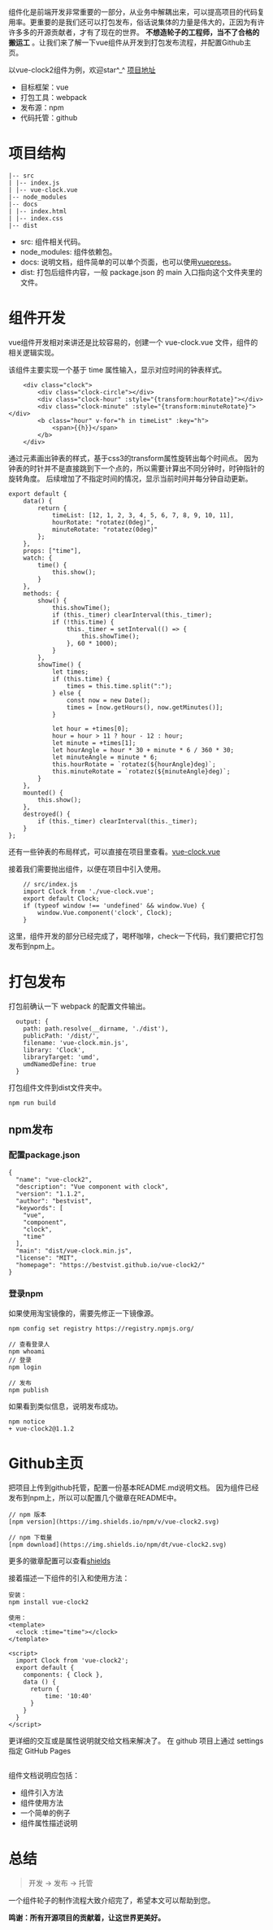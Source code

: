 组件化是前端开发非常重要的一部分，从业务中解耦出来，可以提高项目的代码复用率。更重要的是我们还可以打包发布，俗话说集体的力量是伟大的，正因为有许许多多的开源贡献者，才有了现在的世界。
**不想造轮子的工程师，当不了合格的搬运工** 。让我们来了解一下vue组件从开发到打包发布流程，并配置Github主页。

以vue-clock2组件为例，欢迎star^_^ [项目地址](https://github.com/bestvist/vue-clock2)

* 目标框架：vue
* 打包工具：webpack
* 发布源：npm
* 代码托管：github

# 项目结构

```
|-- src
| |-- index.js
| |-- vue-clock.vue
|-- node_modules
|-- docs
| |-- index.html
| |-- index.css
|-- dist
```

* src: 组件相关代码。
* node_modules: 组件依赖包。
* docs: 说明文档，组件简单的可以单个页面，也可以使用[vuepress](https://www.vuepress.cn/)。
* dist: 打包后组件内容，一般 package.json 的 main 入口指向这个文件夹里的文件。

# 组件开发

vue组件开发相对来讲还是比较容易的，创建一个 vue-clock.vue 文件，组件的相关逻辑实现。

该组件主要实现一个基于 time 属性输入，显示对应时间的钟表样式。

```
    <div class="clock">
        <div class="clock-circle"></div>
        <div class="clock-hour" :style="{transform:hourRotate}"></div>
        <div class="clock-minute" :style="{transform:minuteRotate}"></div>
        <b class="hour" v-for="h in timeList" :key="h">
            <span>{{h}}</span>
        </b>
    </div>
```

通过元素画出钟表的样式，基于css3的transform属性旋转出每个时间点。
因为钟表的时针并不是直接跳到下一个点的，所以需要计算出不同分钟时，时钟指针的旋转角度。
后续增加了不指定时间的情况，显示当前时间并每分钟自动更新。

```
export default {
    data() {
        return {
            timeList: [12, 1, 2, 3, 4, 5, 6, 7, 8, 9, 10, 11],
            hourRotate: "rotatez(0deg)",
            minuteRotate: "rotatez(0deg)"
        };
    },
    props: ["time"],
    watch: {
        time() {
            this.show();
        }
    },
    methods: {
        show() {
            this.showTime();
            if (this._timer) clearInterval(this._timer);
            if (!this.time) {
                this._timer = setInterval(() => {
                    this.showTime();
                }, 60 * 1000);
            }
        },
        showTime() {
            let times;
            if (this.time) {
                times = this.time.split(":");
            } else {
                const now = new Date();
                times = [now.getHours(), now.getMinutes()];
            }

            let hour = +times[0];
            hour = hour > 11 ? hour - 12 : hour;
            let minute = +times[1];
            let hourAngle = hour * 30 + minute * 6 / 360 * 30;
            let minuteAngle = minute * 6;
            this.hourRotate = `rotatez(${hourAngle}deg)`;
            this.minuteRotate = `rotatez(${minuteAngle}deg)`;
        }
    },
    mounted() {
        this.show();
    },
    destroyed() {
        if (this._timer) clearInterval(this._timer);
    }
};
```

还有一些钟表的布局样式，可以直接在项目里查看。[vue-clock.vue](https://github.com/bestvist/vue-clock2/blob/master/src/vue-clock.vue)

接着我们需要抛出组件，以便在项目中引入使用。

```
    // src/index.js
    import Clock from './vue-clock.vue';
    export default Clock;
    if (typeof window !== 'undefined' && window.Vue) {
        window.Vue.component('clock', Clock);
    }

```

这里，组件开发的部分已经完成了，喝杯咖啡，check一下代码，我们要把它打包发布到npm上。

# 打包发布

打包前确认一下 webpack 的配置文件输出。

```
  output: {
    path: path.resolve(__dirname, './dist'),
    publicPath: '/dist/',
    filename: 'vue-clock.min.js',
    library: 'Clock',
    libraryTarget: 'umd',
    umdNamedDefine: true
  }
```

打包组件文件到dist文件夹中。

```
npm run build
```

## npm发布

### 配置package.json

```
{
  "name": "vue-clock2",
  "description": "Vue component with clock",
  "version": "1.1.2",
  "author": "bestvist",
  "keywords": [
    "vue",
    "component",
    "clock",
    "time"
  ],
  "main": "dist/vue-clock.min.js",
  "license": "MIT",
  "homepage": "https://bestvist.github.io/vue-clock2/"
}
```

### 登录npm
如果使用淘宝镜像的，需要先修正一下镜像源。

```
npm config set registry https://registry.npmjs.org/
```

```
// 查看登录人
npm whoami
// 登录
npm login

// 发布
npm publish
```

如果看到类似信息，说明发布成功。
```
npm notice
+ vue-clock2@1.1.2
```

# Github主页

把项目上传到github托管，配置一份基本README.md说明文档。
因为组件已经发布到npm上，所以可以配置几个徽章在README中。

```
// npm 版本
[npm version](https://img.shields.io/npm/v/vue-clock2.svg)

// npm 下载量
[npm download](https://img.shields.io/npm/dt/vue-clock2.svg)
```

更多的徽章配置可以查看[shields](https://shields.io/#/)

接着描述一下组件的引入和使用方法：

```
安装：
npm install vue-clock2

使用：
<template>
  <clock :time="time"></clock>
</template>

<script>
  import Clock from 'vue-clock2';
  export default {
    components: { Clock },
    data () {
      return {
          time: '10:40'
      }
    }
  }
</script>
```

更详细的交互或是属性说明就交给文档来解决了。
在 github 项目上通过 settings 指定 GitHub Pages

![]()

组件文档说明应包括：

* 组件引入方法
* 组件使用方法
* 一个简单的例子
* 组件属性描述说明

# 总结

> 开发 -> 发布 -> 托管

一个组件轮子的制作流程大致介绍完了，希望本文可以帮助到您。

**鸣谢：所有开源项目的贡献着，让这世界更美好。**
